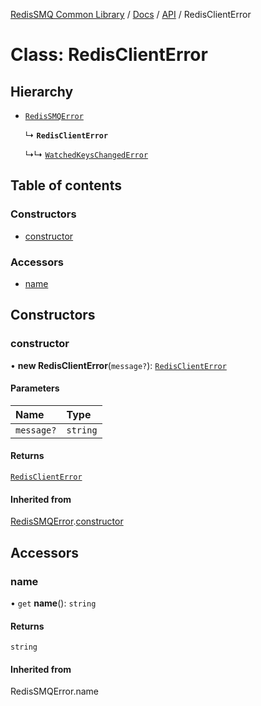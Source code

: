 [RedisSMQ Common Library](../../../README.md) / [Docs](../../README.md) / [API](../README.md) / RedisClientError

# Class: RedisClientError

## Hierarchy

- [`RedisSMQError`](RedisSMQError.md)

  ↳ **`RedisClientError`**

  ↳↳ [`WatchedKeysChangedError`](WatchedKeysChangedError.md)

## Table of contents

### Constructors

- [constructor](RedisClientError.md#constructor)

### Accessors

- [name](RedisClientError.md#name)

## Constructors

### constructor

• **new RedisClientError**(`message?`): [`RedisClientError`](RedisClientError.md)

#### Parameters

| Name | Type |
| :------ | :------ |
| `message?` | `string` |

#### Returns

[`RedisClientError`](RedisClientError.md)

#### Inherited from

[RedisSMQError](RedisSMQError.md).[constructor](RedisSMQError.md#constructor)

## Accessors

### name

• `get` **name**(): `string`

#### Returns

`string`

#### Inherited from

RedisSMQError.name
